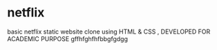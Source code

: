 # netflix 
basic netflix static website clone using HTML & CSS , DEVELOPED FOR ACADEMIC PURPOSE 
gffhfghfhfbbgfgdgg